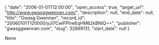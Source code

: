 {
  "date": "2006-01-01T12:00:00", 
  "open_access": true, 
  "target_url": "http://www.gwasggwennan.com/", 
  "description": null, 
  "end_date": null, 
  "title": "Gwasg Gwennan", 
  "record_id": "20060101T120000/yJI7CwlFPhwEqHM62kBNIQ==", 
  "publisher": "gwasggwennan.com", 
  "slug": 32899131, 
  "start_date": null
}

None